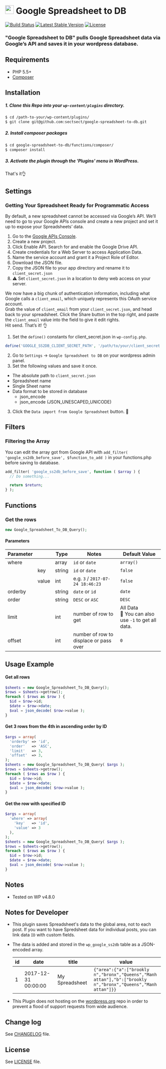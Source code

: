# <img src="https://github-sect.s3-ap-northeast-1.amazonaws.com/logo.svg" width="28" height="auto"> Google Spreadsheet to DB
[![Build Status](https://travis-ci.org/sectsect/google-spreadsheet-to-db.svg?branch=master)](https://travis-ci.org/sectsect/google-spreadsheet-to-db) [![Latest Stable Version](https://poser.pugx.org/sectsect/google-spreadsheet-to-db/v/stable)](https://packagist.org/packages/sectsect/google-spreadsheet-to-db)  [![License](https://poser.pugx.org/sectsect/google-spreadsheet-to-db/license)](https://packagist.org/packages/sectsect/google-spreadsheet-to-db)

### "Google Spreadsheet to DB" pulls Google Spreadsheet data via Google’s API and saves it in your wordpress database.

## Requirements

- PHP 5.5+
- [Composer](https://getcomposer.org/)

## Installation

##### 1. Clone this Repo into your `wp-content/plugins` directory.
```sh
$ cd /path-to-your/wp-content/plugins/
$ git clone git@github.com:sectsect/google-spreadsheet-to-db.git
```

##### 2. Install composer packages
```sh
$ cd google-spreadsheet-to-db/functions/composer/
$ composer install
```

##### 3. Activate the plugin through the 'Plugins' menu in WordPress.<br>
That's it:ok_hand:



## Settings

### Getting Your Spreadsheet Ready for Programmatic Access

By default, a new spreadsheet cannot be accessed via Google’s API. We’ll need to go to your Google APIs console and create a new project and set it up to expose your Spreadsheets’ data.

1. Go to the [Google APIs Console](https://console.developers.google.com/).
2. Create a new project.
3. Click Enable API. Search for and enable the Google Drive API.
4. Create credentials for a Web Server to access Application Data.
5. Name the service account and grant it a Project Role of Editor.
6. Download the JSON file.
7. Copy the JSON file to your app directory and rename it to `client_secret.json`
8. :warning: Set `client_secret.json` in a location to deny web access on your server.

We now have a big chunk of authentication information, including what Google calls a `client_email`, which uniquely represents this OAuth service account.  
Grab the value of `client_email` from your `client_secret.json`, and head back to your spreadsheet. Click the Share button in the top right, and paste the `client_email` value into the field to give it edit rights.  
Hit send. That’s it! :ok_hand:

1. Set the `define()` constants for client_secret.json in <code>wp-config.php</code>.
  ```php
  define('GOOGLE_SS2DB_CLIENT_SECRET_PATH', '/path/to/your/client_secret.json');
  ```
2. Go to `Settings` -> `Google Spreadsheet to DB` on your wordpress admin panel.
3. Set the following values and save it once.
  - The absolute path to `client_secret.json`
  - Spreadsheet name
  - Single Sheet name
  - Data format to be stored in database
    - json_encode
	- json_encode (JSON_UNESCAPED_UNICODE)
3. Click the `Data import from Google Spreadsheet` button. :tada:

## Filters

### Filtering the Array

You can edit the array got from Google API with `add_filter( 'google_ss2db_before_save', $function_to_add )` in your functions.php before saving to database.

```php
add_filter( 'google_ss2db_before_save', function ( $array ) {
  // Do something...

  return $return;
} );
```

## Functions

### Get the rows
```php
new Google_Spreadsheet_To_DB_Query();
```

#### Parameters

| Parameter |      | Type | Notes  | Default Value |
| -------- | ----- | ------- | ------ | ------ |
| where    |       | array  | `id` or `date`  | `array()` |
|          | key   | string | `id` or `date`  |  `false` |
|          | value | int    | e.g. `3` / `2017-07-24 18:46:23` |  `false` |
| orderby  |       | string | `date` or `id`  | `date` |
| order    |       | string | `DESC` or `ASC` | `DESC` |
| limit    |       | int    | number of row to get  | All Data<br>:memo: You can also use `-1` to get all data. |
| offset   |       | int    | number of row to displace or pass over | `0` |

## Usage Example

#### Get all rows
```php
$sheets = new Google_Spreadsheet_To_DB_Query();
$rows = $sheets->getrow();
foreach ( $rows as $row ) {
  $id = $row->id;
  $date = $row->date;
  $val = json_decode( $row->value );
}
```

#### Get 3 rows from the 4th in ascending order by ID
```php
$args = array(
  'orderby' => 'id',
  'order'   => 'ASC',
  'limit'   => 3,
  'offset'  => 3,
);
$sheets = new Google_Spreadsheet_To_DB_Query( $args );
$rows = $sheets->getrow();
foreach ( $rows as $row ) {
  $id = $row->id;
  $date = $row->date;
  $val = json_decode( $row->value );
}
```

#### Get the row with specified ID
```php
$args = array(
  'where' => array(
    'key'   => 'id',
    'value' => 3
  ),
);
$sheets = new Google_Spreadsheet_To_DB_Query( $args );
$rows = $sheets->getrow();
foreach ( $rows as $row ) {
  $id = $row->id;
  $date = $row->date;
  $val = json_decode( $row->value );
}
```

## Notes

* Tested on WP v4.8.0

## Notes for Developer

* This plugin saves Spreadsheet's data to the global area, not to each post. If you want to have Spredsheet data for individual posts, you can link data `ID` with custom fields.
* The data is added and stored in the `wp_google_ss2db` table as a JSON-encoded array.

  <table>
  <thead>
  <tr>
  <th>id</th>
  <th>date</th>
  <th>title</th>
  <th>value</th>
  </tr>
  </thead>
  <tbody>
  <tr>
  <td>1</td>
  <td>2017-12-31 00:00:00</td>
  <td>My Spreadsheet</td>
  <td><code style="word-break: break-all;">{"area":{"a":["brooklyn","bronx","Queens","Manhattan"],"b":["brooklyn","bronx","Queens","Manhattan"]}}</code></td>
  </tr></tbody></table>

* This Plugin does not hosting on the [wordpress.org](https://wordpress.org/) repo in order to prevent a flood of support requests from wide audience.

## Change log  

See [CHANGELOG](https://github.com/sectsect/google-spreadsheet-to-db/blob/master/CHANGELOG.md) file.

## License

See [LICENSE](https://github.com/sectsect/google-spreadsheet-to-db/blob/master/LICENSE) file.

